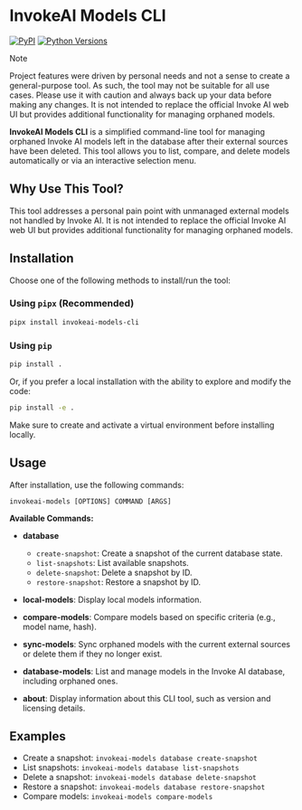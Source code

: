 # InvokeAI Models CLI


[![PyPI](https://img.shields.io/pypi/v/invokeai-models)](https://pypi.org/project/invokeai-models-cli/)
[![Python Versions](https://img.shields.io/pypi/pyversions/invokeai-models)](https://pypi.org/project/invokeai-models-cli/)

> [!NOTE]
> Project features were driven by personal needs and not a sense to create a general-purpose tool. As such, the tool may not be suitable for all use cases. Please use it with caution and always back up your data before making any changes. It is not intended to replace the official Invoke AI web UI but provides additional functionality for managing orphaned models.





**InvokeAI Models CLI** is a simplified command-line tool for managing orphaned Invoke AI models left in the database after their external sources have been deleted. This tool allows you to list, compare, and delete models automatically or via an interactive selection menu.

## Why Use This Tool?

This tool addresses a personal pain point with unmanaged external models not handled by Invoke AI. It is not intended to replace the official Invoke AI web UI but provides additional functionality for managing orphaned models.

## Installation

Choose one of the following methods to install/run the tool:

### Using `pipx` (Recommended)

```bash
pipx install invokeai-models-cli
```

### Using `pip`

```bash
pip install .
```

Or, if you prefer a local installation with the ability to explore and modify the code:

```bash
pip install -e .
```

Make sure to create and activate a virtual environment before installing locally.

## Usage

After installation, use the following commands:

```
invokeai-models [OPTIONS] COMMAND [ARGS]
```

**Available Commands:**

- **database**
  - `create-snapshot`: Create a snapshot of the current database state.
  - `list-snapshots`: List available snapshots.
  - `delete-snapshot`: Delete a snapshot by ID.
  - `restore-snapshot`: Restore a snapshot by ID.

- **local-models**: Display local models information.

- **compare-models**: Compare models based on specific criteria (e.g., model name, hash).

- **sync-models**: Sync orphaned models with the current external sources or delete them if they no longer exist.

- **database-models**: List and manage models in the Invoke AI database, including orphaned ones.

- **about**: Display information about this CLI tool, such as version and licensing details.

## Examples

- Create a snapshot: `invokeai-models database create-snapshot`
- List snapshots: `invokeai-models database list-snapshots`
- Delete a snapshot: `invokeai-models database delete-snapshot`
- Restore a snapshot: `invokeai-models database restore-snapshot`
- Compare models: `invokeai-models compare-models`
